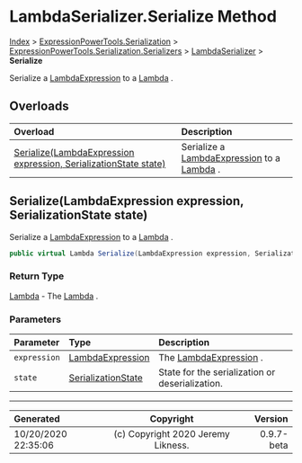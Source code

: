 ﻿# LambdaSerializer.Serialize Method

[Index](../index.md) > [ExpressionPowerTools.Serialization](ExpressionPowerTools.Serialization.a.md) > [ExpressionPowerTools.Serialization.Serializers](ExpressionPowerTools.Serialization.Serializers.n.md) > [LambdaSerializer](ExpressionPowerTools.Serialization.Serializers.LambdaSerializer.cs.md) > **Serialize**

Serialize a [LambdaExpression](https://docs.microsoft.com/dotnet/api/system.linq.expressions.lambdaexpression) to a [Lambda](ExpressionPowerTools.Serialization.Serializers.Lambda.cs.md) .

## Overloads

| Overload | Description |
| :-- | :-- |
| [Serialize(LambdaExpression expression, SerializationState state)](#serializelambdaexpression-expression-serializationstate-state) | Serialize a [LambdaExpression](https://docs.microsoft.com/dotnet/api/system.linq.expressions.lambdaexpression) to a [Lambda](ExpressionPowerTools.Serialization.Serializers.Lambda.cs.md) . |
## Serialize(LambdaExpression expression, SerializationState state)

Serialize a [LambdaExpression](https://docs.microsoft.com/dotnet/api/system.linq.expressions.lambdaexpression) to a [Lambda](ExpressionPowerTools.Serialization.Serializers.Lambda.cs.md) .

```csharp
public virtual Lambda Serialize(LambdaExpression expression, SerializationState state)
```

### Return Type

 [Lambda](ExpressionPowerTools.Serialization.Serializers.Lambda.cs.md)  - The [Lambda](ExpressionPowerTools.Serialization.Serializers.Lambda.cs.md) .

### Parameters

| Parameter | Type | Description |
| :-- | :-- | :-- |
| `expression` | [LambdaExpression](https://docs.microsoft.com/dotnet/api/system.linq.expressions.lambdaexpression) | The [LambdaExpression](https://docs.microsoft.com/dotnet/api/system.linq.expressions.lambdaexpression) . |
| `state` | [SerializationState](ExpressionPowerTools.Serialization.Serializers.SerializationState.cs.md) | State for the serialization or deserialization. |



---

| Generated | Copyright | Version |
| :-- | :-: | --: |
| 10/20/2020 22:35:06 | (c) Copyright 2020 Jeremy Likness. | 0.9.7-beta |
